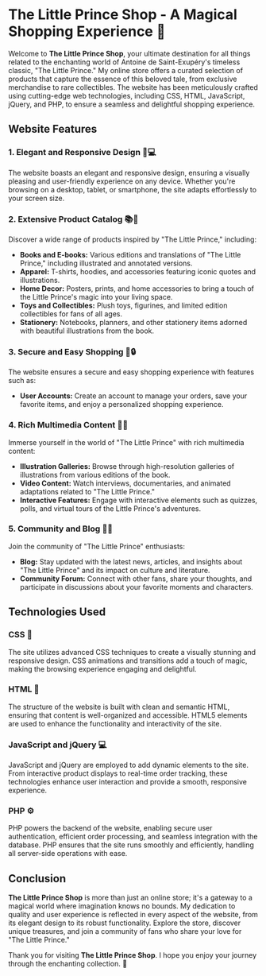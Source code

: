 # The Little Prince Shop - A Magical Shopping Experience 🌟

Welcome to **The Little Prince Shop**, your ultimate destination for all things related to the enchanting world of Antoine de Saint-Exupéry's timeless classic, "The Little Prince." My online store offers a curated selection of products that capture the essence of this beloved tale, from exclusive merchandise to rare collectibles. The website has been meticulously crafted using cutting-edge web technologies, including CSS, HTML, JavaScript, jQuery, and PHP, to ensure a seamless and delightful shopping experience.

## Website Features

### 1. Elegant and Responsive Design 📱💻
The website boasts an elegant and responsive design, ensuring a visually pleasing and user-friendly experience on any device. Whether you're browsing on a desktop, tablet, or smartphone, the site adapts effortlessly to your screen size.

### 2. Extensive Product Catalog 📚🎁
Discover a wide range of products inspired by "The Little Prince," including:

- **Books and E-books:** Various editions and translations of "The Little Prince," including illustrated and annotated versions.
- **Apparel:** T-shirts, hoodies, and accessories featuring iconic quotes and illustrations.
- **Home Decor:** Posters, prints, and home accessories to bring a touch of the Little Prince's magic into your living space.
- **Toys and Collectibles:** Plush toys, figurines, and limited edition collectibles for fans of all ages.
- **Stationery:** Notebooks, planners, and other stationery items adorned with beautiful illustrations from the book.

### 3. Secure and Easy Shopping 🛒🔒
The website ensures a secure and easy shopping experience with features such as:

- **User Accounts:** Create an account to manage your orders, save your favorite items, and enjoy a personalized shopping experience.

### 4. Rich Multimedia Content 🎨🎥
Immerse yourself in the world of "The Little Prince" with rich multimedia content:

- **Illustration Galleries:** Browse through high-resolution galleries of illustrations from various editions of the book.
- **Video Content:** Watch interviews, documentaries, and animated adaptations related to "The Little Prince."
- **Interactive Features:** Engage with interactive elements such as quizzes, polls, and virtual tours of the Little Prince's adventures.

### 5. Community and Blog 📝💬
Join the community of "The Little Prince" enthusiasts:

- **Blog:** Stay updated with the latest news, articles, and insights about "The Little Prince" and its impact on culture and literature.
- **Community Forum:** Connect with other fans, share your thoughts, and participate in discussions about your favorite moments and characters.

## Technologies Used

### CSS 🎨
The site utilizes advanced CSS techniques to create a visually stunning and responsive design. CSS animations and transitions add a touch of magic, making the browsing experience engaging and delightful.

### HTML 🔧
The structure of the website is built with clean and semantic HTML, ensuring that content is well-organized and accessible. HTML5 elements are used to enhance the functionality and interactivity of the site.

### JavaScript and jQuery 💻
JavaScript and jQuery are employed to add dynamic elements to the site. From interactive product displays to real-time order tracking, these technologies enhance user interaction and provide a smooth, responsive experience.

### PHP ⚙️
PHP powers the backend of the website, enabling secure user authentication, efficient order processing, and seamless integration with the database. PHP ensures that the site runs smoothly and efficiently, handling all server-side operations with ease.

## Conclusion

**The Little Prince Shop** is more than just an online store; it's a gateway to a magical world where imagination knows no bounds. My dedication to quality and user experience is reflected in every aspect of the website, from its elegant design to its robust functionality. Explore the store, discover unique treasures, and join a community of fans who share your love for "The Little Prince."

Thank you for visiting **The Little Prince Shop**. I hope you enjoy your journey through the enchanting collection. 🌟
